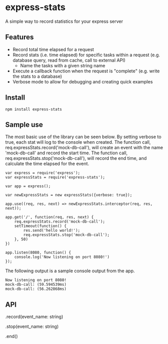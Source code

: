 # express-stats
A simple way to record statistics for your express server

## Features
- Record total time elapsed for a request
- Record stats (i.e. time elapsed) for specific tasks within a request (e.g. database query, read from cache, call to external API)
    - Name the tasks with a given string name
- Execute a callback function when the request is "complete" (e.g. write the stats to a database)
- Verbose mode to allow for debugging and creating quick examples

## Install
```
npm install express-stats
```

## Sample use
The most basic use of the library can be seen below. By setting verbose to true, each stat will log to the console when created. The function call, req.expressStats.record('mock-db-call'), will create an event with the name 'mock-db-call' and record the start time. The function call, req.expressStats.stop('mock-db-call'), will record the end time, and calculate the time elapsed for the event.

```
var express = require('express');
var expressStats = require('express-stats');

var app = express();

var newExpressStats = new expressStats({verbose: true});

app.use((req, res, next) => newExpressStats.interceptor(req, res, next));

app.get('/', function(req, res, next) {
    req.expressStats.record('mock-db-call');
    setTimeout(function() {
        res.send('hello world!');
        req.expressStats.stop('mock-db-call');
    }, 50)
})

app.listen(8080, function() {
    console.log('Now listening on port 8080!')
});
```

The following output is a sample console output from the app.
```
Now listening on port 8080!
mock-db-call: (59.594539ms)
mock-db-call: (56.262868ms)
```

## API

.record(event_name: string)

.stop(event_name: string)

.end()

